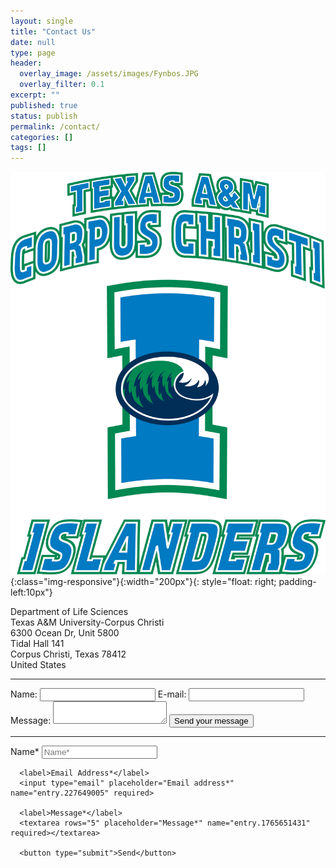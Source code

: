 ```yaml
---
layout: single
title: "Contact Us"
date: null
type: page
header:
  overlay_image: /assets/images/Fynbos.JPG
  overlay_filter: 0.1
excerpt: ""
published: true
status: publish
permalink: /contact/
categories: []
tags: []
---
```


![Barnabas-Daru](/assets/images/tamucc_islanders.gif){:class="img-responsive"}{:width="200px"}{: style="float: right; padding-left:10px"}

Department of Life Sciences\
Texas A&M University-Corpus Christi\
6300 Ocean Dr, Unit 5800\
Tidal Hall 141\
Corpus Christi, Texas 78412\
United States

---

<form action="https://formspree.io/f/mnqlvgwq" method="POST">
  <label for="name">Name:</label>
  <input type="text" id="name" name="user_name" />
  <label for="mail">E-mail:</label>
  <input type="email" id="mail" name="user_mail" />
  <label for="msg">Message:</label>
  <textarea id="msg" name="user_message"></textarea>
  <button type="submit">Send your message</button>
  <input type="hidden" name="_next" value="/thank-you" />
  <input
    type="hidden"
    name="_subject"
    value="New submission from contact form"
  />
  <input type="hidden" name="_cc" value="darunabas@gmail.com" />
</form>

---

<form action="https://docs.google.com/forms/d/e/1FAIpQLScrhBdw3n53ef0QSpXSuzJU70vESF7weAbzpJ7FesUmuDaLVg/formResponse" method="post">
      <label>Name*</label>
      <input type="text" placeholder="Name*" name="entry.1633920210" required>
  
      <label>Email Address*</label>
      <input type="email" placeholder="Email address*" name="entry.227649005" required>
     
      <label>Message*</label>
      <textarea rows="5" placeholder="Message*" name="entry.1765651431" required></textarea>
     
      <button type="submit">Send</button>
</form>


